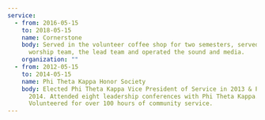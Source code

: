 ```yaml
---
service:
  - from: 2016-05-15
    to: 2018-05-15
    name: Cornerstone
    body: Served in the volunteer coffee shop for two semesters, served on the
      worship team, the lead team and operated the sound and media.
    organization: ""
  - from: 2012-05-15
    to: 2014-05-15
    name: Phi Theta Kappa Honor Society
    body: Elected Phi Theta Kappa Vice President of Service in 2013 & President in
      2014. Attended eight leadership conferences with Phi Theta Kappa.
      Volunteered for over 100 hours of community service.
---
```


